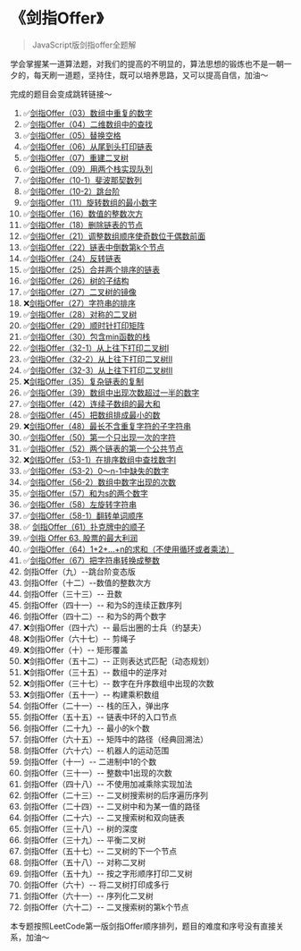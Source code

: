 # 《剑指Offer》

> JavaScript版剑指offer全题解

学会掌握某一道算法题，对我们的提高的不明显的，算法思想的锻炼也不是一朝一夕的，每天刷一道题，坚持住，既可以培养思路，又可以提高自信，加油～

完成的题目会变成跳转链接～

1. ✅[剑指Offer（03）数组中重复的数字](./leetcode/offer03.md)
2. ✅[剑指Offer（04）二维数组中的查找](./leetcode/offer04.md)
3. ✅[剑指Offer（05）替换空格](./leetcode/offer05.md)
4. ✅[剑指Offer（06）从尾到头打印链表](./leetcode/offer06.md)
5. ✅[剑指Offer（07）重建二叉树](./leetcode/offer07.md)
6. ✅[剑指Offer（09）用两个栈实现队列](./leetcode/offer09.md)
7. ✅[剑指Offer（10-1）斐波那契数列](./leetcode/offer10-1.md)
8. ✅[剑指Offer（10-2）跳台阶](./leetcode/offer10-2.md)
9. ✅[剑指Offer（11）旋转数组的最小数字](./leetcode/offer11.md)
10. ✅[剑指Offer（16）数值的整数次方](./leetcode/offer16.md)
11. ✅[剑指Offer（18）删除链表的节点](./leetcode/offer18.md)
12. ✅[剑指Offer（21）调整数组顺序使奇数位于偶数前面](./leetcode/offer21.md)
13. ✅[剑指Offer（22）链表中倒数第k个节点](./leetcode/offer22.md)
14. ✅[剑指Offer（24）反转链表](./leetcode/offer24.md)
15. ✅[剑指Offer（25）合并两个排序的链表](./leetcode/offer25.md)
16. ✅[剑指Offer（26）树的子结构](./leetcode/offer26.md)
17. ✅[剑指Offer（27）二叉树的镜像](./leetcode/offer27.md)
18. ❌[剑指Offer（27）字符串的排序](./leetcode/offer27.md)
19. ✅[剑指Offer（28）对称的二叉树](./leetcode/offer28.md)
20. ✅[剑指Offer（29）顺时针打印矩阵](./leetcode/offer29.md)
21. ✅[剑指Offer（30）包含min函数的栈](./leetcode/offer30.md)
22. ✅[剑指Offer（32-1）从上往下打印二叉树I](./leetcode/offer32-1.md)
23. ✅[剑指Offer（32-2）从上往下打印二叉树II](./leetcode/offer32-2.md)
24. ✅[剑指Offer（32-3）从上往下打印二叉树II](./leetcode/offer32-3.md)
25. ❌[剑指Offer（35）复杂链表的复制](./leetcode/offer35.md)
26. ✅[剑指Offer（39）数组中出现次数超过一半的数字](./leetcode/offer39.md)
27. ✅[剑指Offer（42）连续子数组的最大和](./leetcode/offer42.md)
28. ✅[剑指Offer（45）把数组排成最小的数](./leetcode/offer45.md)
29. ❌[剑指Offer（48）最长不含重复字符的子字符串](./leetcode/offer48.md)
30. ✅[剑指Offer（50）第一个只出现一次的字符](./leetcode/offer50.md)
31. ✅[剑指Offer（52）两个链表的第一个公共节点](./leetcode/offer52.md)
32. ❌[剑指Offer（53-1）在排序数组中查找数字I](./leetcode/offer53-1.md)
33. ✅[剑指Offer（53-2）0～n-1中缺失的数字](./leetcode/offer53-2.md)
34. ✅[剑指Offer（56-2）数组中数字出现的次数](./leetcode/offer56-2.md)
35. ✅[剑指Offer（57）和为s的两个数字](./leetcode/offer57.md)
36. ✅[剑指Offer（58）左旋转字符串](./leetcode/offer58.md)
37. ✅[剑指Offer（58-1）翻转单词顺序](./leetcode/offer58-1.md)
38. ✅ [剑指Offer（61）扑克牌中的顺子](./leetcode/offer61.md)
39. ✅[剑指 Offer 63. 股票的最大利润](./leetcode/offer63.md)
40. ✅[剑指Offer（64）1+2+...+n的求和（不使用循环或者乘法）](./leetcode/offer64.md)
41. ✅[剑指Offer（67）把字符串转换成整数](./leetcode/offer67.md)
42. 剑指Offer（九）--跳台阶变态版
43. 剑指Offer（十二）--数值的整数次方
44. 剑指Offer（三十三）-- 丑数
45. 剑指Offer（四十一）-- 和为S的连续正数序列
46. 剑指Offer（四十二）-- 和为S的两个数字
47. ❌剑指Offer（四十六）-- 最后出圈的士兵（约瑟夫）
48. ❌剑指Offer（六十七）-- 剪绳子
49. ❌剑指Offer（十）-- 矩形覆盖
50. ❌剑指Offer（五十二）-- 正则表达式匹配（动态规划）
51. ❌剑指Offer（三十五）-- 数组中的逆序对
52. ❌剑指Offer（三十七）-- 数字在升序数组中出现的次数
53. ❌剑指Offer（五十一）-- 构建乘积数组
54. 剑指Offer（二十一）-- 栈的压入，弹出序
55. 剑指Offer（五十五）-- 链表中环的入口节点
56. 剑指Offer（二十九）-- 最小的k个数
57. 剑指Offer（六十五）-- 矩阵中的路径（经典回溯法）
58. 剑指Offer（六十六）-- 机器人的运动范围
59. 剑指Offer（十一）-- 二进制中1的个数
60. 剑指Offer（三十一）-- 整数中1出现的次数
61. 剑指Offer（四十八）-- 不使用加减乘除实现加法
62. 剑指Offer（二十三）-- 二叉树搜索树的后序遍历序列
63. 剑指Offer（二十四）-- 二叉树中和为某一值的路径
64. 剑指Offer（二十六）-- 二叉搜索树和双向链表
65. 剑指Offer（三十八）-- 树的深度
66. 剑指Offer（三十九）-- 平衡二叉树
67. 剑指Offer（五十七）-- 二叉树的下一个节点
68. 剑指Offer（五十八）-- 对称二叉树
69. 剑指Offer（五十九）-- 按之字形顺序打印二叉树
70. 剑指Offer（六十）-- 将二叉树打印成多行
71. 剑指Offer（六十一）-- 序列化二叉树
72. 剑指Offer（六十二）-- 二叉搜索树的第k个节点

本专题按照LeetCode第一版剑指Offer顺序排列，题目的难度和序号没有直接关系，加油～